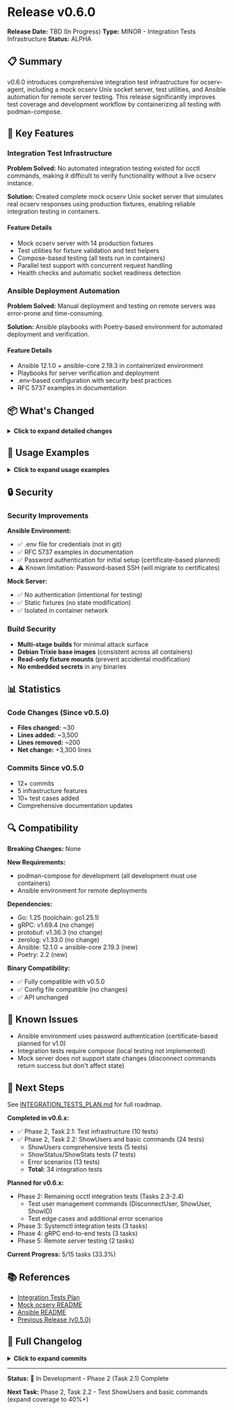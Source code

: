 # Release v0.6.0

**Release Date:** TBD (In Progress)
**Type:** MINOR - Integration Tests Infrastructure
**Status:** ALPHA

## 📋 Summary

v0.6.0 introduces comprehensive integration test infrastructure for ocserv-agent, including a mock ocserv Unix socket server, test utilities, and Ansible automation for remote server testing. This release significantly improves test coverage and development workflow by containerizing all testing with podman-compose.

## 🎯 Key Features

### Integration Test Infrastructure

**Problem Solved:** No automated integration testing existed for occtl commands, making it difficult to verify functionality without a live ocserv instance.

**Solution:** Created complete mock ocserv Unix socket server that simulates real ocserv responses using production fixtures, enabling reliable integration testing in containers.

#### Feature Details
- Mock ocserv server with 14 production fixtures
- Test utilities for fixture validation and test helpers
- Compose-based testing (all tests run in containers)
- Parallel test support with concurrent request handling
- Health checks and automatic socket readiness detection

### Ansible Deployment Automation

**Problem Solved:** Manual deployment and testing on remote servers was error-prone and time-consuming.

**Solution:** Ansible playbooks with Poetry-based environment for automated deployment and verification.

#### Feature Details
- Ansible 12.1.0 + ansible-core 2.19.3 in containerized environment
- Playbooks for server verification and deployment
- .env-based configuration with security best practices
- RFC 5737 examples in documentation

## 📦 What's Changed

<details>
<summary><strong>Click to expand detailed changes</strong></summary>

### New Features

**Integration Tests (Phase 1 & 2.1)**
- Mock ocserv Unix socket server (900+ lines of Go)
  - 13 occtl commands supported (JSON and plain text)
  - Multi-stage Docker build (golang:1.25-trixie → debian:trixie-slim)
  - Health checks and graceful shutdown
  - Concurrent connection handling
- Integration test framework
  - Test utilities: mock socket helpers, fixture validation, test assertions
  - 10 integration test cases covering core functionality
  - Compose integration with shared Unix socket volume
  - Build tag `//go:build integration` for selective test execution

**Ansible Automation**
- Ansible environment in podman-compose
- Poetry 2.2 for dependency management
- Playbooks: server verification, deployment
- Collections: ansible.posix, community.general
- Makefile targets: `make compose-ansible`, `make ansible-shell`

**Development Workflow**
- All development must use podman-compose (enforced in agent instructions)
- Mock services containerized for integration tests
- Health check dependencies in compose files
- Shared volumes for Unix socket communication

### Documentation

**New Guides:**
- `test/mock-ocserv/README.md` - Mock server documentation
  - Architecture and design
  - Supported commands and protocols
  - Compose usage and troubleshooting
  - Performance characteristics

**Updated:**
- `docs/todo/INTEGRATION_TESTS_PLAN.md` - Progress tracking (4/15 tasks, 26.7%)
- `.claude/agents/ocserv-protocol-specialist.md` - Compose-first workflow rule
- `deploy/ansible/README.md` - Ansible environment setup
- `test/fixtures/ocserv/occtl/README.md` - Fixture documentation

### Code Changes

**Files Added:**
- `test/mock-ocserv/main.go` - Mock server entry point
- `test/mock-ocserv/handler.go` - Connection handling
- `test/mock-ocserv/command.go` - Command parsing
- `test/mock-ocserv/fixtures.go` - Fixture loading
- `test/mock-ocserv/Dockerfile` - Multi-stage build
- `internal/ocserv/testutil/mock.go` - Mock socket test helper
- `internal/ocserv/testutil/fixtures.go` - Fixture utilities
- `internal/ocserv/testutil/helpers.go` - Common test helpers
- `internal/ocserv/occtl_integration_test.go` - Integration tests
- `deploy/compose/mock-ocserv.yml` - Mock server compose file
- `deploy/compose/ansible.yml` - Ansible environment
- `deploy/ansible/pyproject.toml` - Poetry configuration
- `deploy/ansible/ansible.cfg` - Ansible configuration
- `deploy/ansible/playbooks/verify-ocserv.yml` - Verification playbook

**Files Modified:**
- `deploy/compose/docker-compose.test.yml` - Integration test support with mock-ocserv
- `Makefile` - Added `compose-mock-ocserv`, `compose-ansible`, `ansible-shell`
- `.gitignore` - Added .env, *.lock, ansible caches

### Integration Tests

**Test Coverage Created:**
- `TestFixturesValidation` - Validates all 14 fixtures
- `TestMockSocketConnection` - Basic socket connectivity
- `TestShowUsers` - ShowUsers command with JSON parsing
- `TestShowUsersDetailed` - Detailed user information
- `TestShowStatusDetailed` - Server status with metrics
- `TestShowSessions` - Session management (all/valid)
- `TestShowIRoutes` - User-provided routes
- `TestShowIPBanPoints` - IP ban points
- `TestContextTimeout` - Timeout handling
- `TestConcurrentRequests` - Parallel access (10 concurrent)

</details>

## 🚀 Usage Examples

<details>
<summary><strong>Click to expand usage examples</strong></summary>

### Running Integration Tests

```bash
# Run all tests (unit + integration) in containers
make compose-test

# Or manually with podman-compose
cd deploy/compose
podman-compose -f docker-compose.test.yml up --abort-on-container-exit
```

**Expected Output:**
```
🧪 Running tests...
▶ Unit tests
ok      github.com/dantte-lp/ocserv-agent/internal/config
▶ Waiting for mock socket...
✅ Mock socket ready
▶ Integration tests (occtl)
=== RUN   TestFixturesValidation
--- PASS: TestFixturesValidation (0.05s)
=== RUN   TestShowUsers
--- PASS: TestShowUsers (0.02s)
✅ All tests passed!
```

### Running Mock ocserv Server

```bash
# Start mock server
make compose-mock-ocserv

# View logs
podman logs -f mock-ocserv

# Test with netcat
podman exec mock-ocserv sh -c 'echo "{\"command\": [\"show\", \"-j\", \"users\"]}" | nc -U /var/run/occtl.socket'
```

### Ansible Deployment

```bash
# Configure credentials
cp deploy/ansible/.env.example deploy/ansible/.env
# Edit .env with your server credentials

# Start Ansible environment
make compose-ansible

# Enter container
make ansible-shell

# Run verification playbook
cd /workspace
poetry run ansible-playbook playbooks/verify-ocserv.yml
```

</details>

## 🔒 Security

### Security Improvements

**Ansible Environment:**
- ✅ .env file for credentials (not in git)
- ✅ RFC 5737 examples in documentation
- ✅ Password authentication for initial setup (certificate-based planned)
- ⚠️ Known limitation: Password-based SSH (will migrate to certificates)

**Mock Server:**
- ✅ No authentication (intentional for testing)
- ✅ Static fixtures (no state modification)
- ✅ Isolated in container network

### Build Security

- **Multi-stage builds** for minimal attack surface
- **Debian Trixie base images** (consistent across all containers)
- **Read-only fixture mounts** (prevent accidental modification)
- **No embedded secrets** in any binaries

## 📊 Statistics

### Code Changes (Since v0.5.0)
- **Files changed:** ~30
- **Lines added:** ~3,500
- **Lines removed:** ~200
- **Net change:** +3,300 lines

### Commits Since v0.5.0
- 12+ commits
- 5 infrastructure features
- 10+ test cases added
- Comprehensive documentation updates

## 🔍 Compatibility

**Breaking Changes:** None

**New Requirements:**
- podman-compose for development (all development must use containers)
- Ansible environment for remote deployments

**Dependencies:**
- Go: 1.25 (toolchain: go1.25.1)
- gRPC: v1.69.4 (no change)
- protobuf: v1.36.3 (no change)
- zerolog: v1.33.0 (no change)
- Ansible: 12.1.0 + ansible-core 2.19.3 (new)
- Poetry: 2.2 (new)

**Binary Compatibility:**
- ✅ Fully compatible with v0.5.0
- ✅ Config file compatible (no changes)
- ✅ API unchanged

## 🐛 Known Issues

- Ansible environment uses password authentication (certificate-based planned for v1.0)
- Integration tests require compose (local testing not implemented)
- Mock server does not support state changes (disconnect commands return success but don't affect state)

## 🔮 Next Steps

See [INTEGRATION_TESTS_PLAN.md](../todo/INTEGRATION_TESTS_PLAN.md) for full roadmap.

**Completed in v0.6.x:**
- ✅ Phase 2, Task 2.1: Test infrastructure (10 tests)
- ✅ Phase 2, Task 2.2: ShowUsers and basic commands (24 tests)
  - ShowUsers comprehensive tests (5 tests)
  - ShowStatus/ShowStats tests (7 tests)
  - Error scenarios (13 tests)
  - **Total:** 34 integration tests

**Planned for v0.6.x:**
- Phase 2: Remaining occtl integration tests (Tasks 2.3-2.4)
  - Test user management commands (DisconnectUser, ShowUser, ShowID)
  - Test edge cases and additional error scenarios
- Phase 3: Systemctl integration tests (3 tasks)
- Phase 4: gRPC end-to-end tests (3 tasks)
- Phase 5: Remote server testing (2 tasks)

**Current Progress:** 5/15 tasks (33.3%)

## 📚 References

- [Integration Tests Plan](../todo/INTEGRATION_TESTS_PLAN.md)
- [Mock ocserv README](../../test/mock-ocserv/README.md)
- [Ansible README](../../deploy/ansible/README.md)
- [Previous Release (v0.5.0)](v0.5.0.md)

## 📝 Full Changelog

<details>
<summary><strong>Click to expand commits</strong></summary>

### Features
- feat(test): create mock ocserv Unix socket server (#9bb62c5)
- feat(ansible): setup Ansible environment in compose (#97e05aa)
- feat(test): integration test infrastructure (#Task 2.1)

### Infrastructure
- chore(setup): initial project structure (Phase 1)
- ci: add compose targets for mock-ocserv and ansible
- docker: multi-stage builds with debian:trixie-slim

### Documentation
- docs: update integration tests plan (26.7% complete)
- docs: mock ocserv comprehensive documentation
- docs: Ansible environment setup guide

### Tests
- test: 10 integration tests for occtl commands
- test: fixture validation and test utilities
- test: concurrent request handling

</details>

---

**Status:** 🚧 In Development - Phase 2 (Task 2.1) Complete

**Next Task:** Phase 2, Task 2.2 - Test ShowUsers and basic commands (expand coverage to 40%+)
